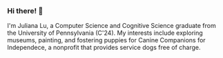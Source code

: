 ### Hi there! 👋

I'm Juliana Lu, a Computer Science and Cognitive Science graduate from the University of Pennsylvania (C'24). My interests include exploring museums, painting, and fostering puppies for Canine Companions for Independece, a nonprofit that provides service dogs free of charge.

<!--
**lujuliana/lujuliana** is a ✨ _special_ ✨ repository because its `README.md` (this file) appears on your GitHub profile.

Here are some ideas to get you started:

- 🔭 I’m currently working on ...
- 🌱 I’m currently learning ...
- 👯 I’m looking to collaborate on ...
- 🤔 I’m looking for help with ...
- 💬 Ask me about ...
- 📫 How to reach me: ...
- 😄 Pronouns: ...
- ⚡ Fun fact: ...
-->
